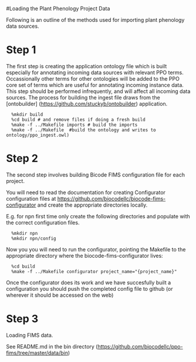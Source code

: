 #Loading the Plant Phenology Project Data

Following is an outline of the methods used for importing plant phenology data sources.

# Step 1

The first step is creating the application ontology file which is built especially 
for annotating incoming data sources with relevant PPO terms.   Occassionally other terms for other 
ontologies will be added to the PPO core set of terms which are useful for annotating incoming instance data.
This step should be performed infrequently, and will affect all incoming data sources.  The process for building the 
ingest file  draws from the [ontobuilder] (https://github.com/stuckyb/ontobuilder) application.

```
  %mkdir build
  %cd build # and remove files if doing a fresh build
  %make -f ../Makefile imports # build the imports
  %make -f ../Makefile  #build the ontology and writes to ontology/ppo_ingest.owl)
```		
# Step 2

The second step involves building Bicode FIMS configuration file for each project. 

You will need to read the documentation for creating Configurator configuration files at https://github.com/biocodellc/biocode-fims-configurator  and create the appropriate directories locally.

E.g. for npn first time only create the following directories and populate with the correct configuration files.
```
  %mkdir npn
  %mkdir npn/config
```

Now you you will need to run the configurator, pointing the Makefile to the appropriate directory where the biocode-fims-configurator lives:
```
  %cd build
  %make -f ../Makefile configurator project_name="{project_name}"
```

Once the configurator does its work and we have succesfully built a configuration you should push 
the completed config file to github (or wherever it should be accessed on the web)
 
# Step 3 

Loading FIMS data.  

See README.md in the bin directory (https://github.com/biocodellc/ppo-fims/tree/master/data/bin)

